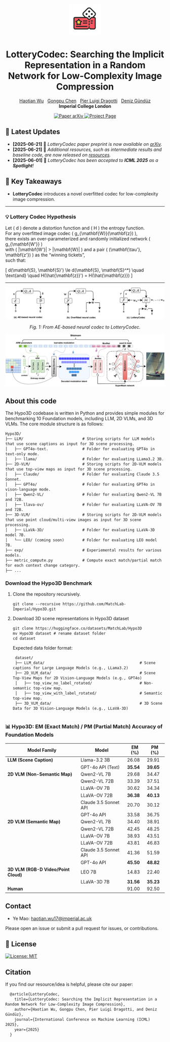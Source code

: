 <p align="center">
  <img src="docs/icon_dice.png" alt="LotteryCodec Icon" width="100"/>
</p>

<h1 align="center">
  LotteryCodec: Searching the Implicit Representation in a Random Network for Low-Complexity Image Compression
</h1>

<p align="center">
  <a href="https://eedavidwu.github.io/">Haotian Wu</a>&nbsp;&nbsp;
  <a href="https://gp-chen.github.io/">Gongpu Chen</a>&nbsp;&nbsp;
  <a href="https://www.commsp.ee.ic.ac.uk/~pld/">Pier Luigi Dragotti</a>&nbsp;&nbsp;
  <a href="https://www.imperial.ac.uk/information-processing-and-communications-lab/people/deniz/">Deniz Gündüz</a>  
  <br/>
  <strong>Imperial College London</strong>
</p>

<p align="center">
  <a href="https://arxiv.org/abs/xxxx.xxxxx" target="_blank">
    <img src="https://img.shields.io/badge/Paper-arXiv-deepgreen" alt="Paper arXiv">
  </a>
  <a href="https://eedavidwu.github.io/LotteryCodec/" target="_blank">
    <img src="https://img.shields.io/badge/Project-Page-blue" alt="Project Page">
  </a>
</p>

## 📣 Latest Updates
- **[2025-06-21]** 📝 *LotteryCodec paper preprint is now available on [arXiv](https://arxiv.org/abs/your-link).*
- **[2025-06-21]** 📝 *Additional resources, such as intermediate results and baseline code, are now released on [resources](https://github.com/eedavidwu/LotteryCodec/blob/master/resource/README.md).*
- **[2025-06-01]** 🎉 *LotteryCodec has been accepted to **ICML 2025** as a **Spotlight**!*

## 🔑 Key Takeaways

- **LotteryCodec** introduces a novel overfitted codec for low-complexity image compression.

---

### 💡 Lottery Codec Hypothesis

Let \( d \) denote a distortion function and \( H \) the entropy function.  
For any overfitted image codec \( g_{\mathbf{W}}(\mathbf{z}) \),  
there exists an over-parameterized and randomly initialized network \( g_{\mathbf{W'}} \)  
with \( |\mathbf{W'}| > |\mathbf{W}| \) and a pair \( (\mathbf{\tau'}, \mathbf{z'}) \) as the “winning tickets”,  
such that:

\[
d(\mathbf{S}, \mathbf{S}') \le d(\mathbf{S}, \mathbf{S}^*) \quad \text{and} \quad H(\hat{\mathbf{z}}') = H(\hat{\mathbf{z}})
\]

---

<p align="center">
  <img src="docs/Problem_formulation.png" alt="From AE to LotteryCodec" width="600"/>
</p>

<p align="center"><em>Fig. 1: From AE-based neural codec to LotteryCodec.</em></p>


![sicl](docs/SuperMask_fig_1.png)

## About this code
The Hypo3D codebase is written in Python and provides simple modules for benchmarking 10 Foundation models, including LLM, 2D VLMs, and 3D VLMs. The core module structure is as follows:
```
Hypo3D/
├── LLM/                          # Storing scripts for LLM models that use scene captions as input for 3D scene processing.
│   ├── GPT4o-text.               # Folder for evaluating GPT4o in text-only mode.
│   ├── llama/                    # Folder for evaluating LLama3.2 3B.
├── 2D-VLM/                       # Storing scripts for 2D-VLM models that use top-view maps as input for 3D scene processing.
│   ├── Claude/                   # Folder for evaluating Claude 3.5 Sonnet.
│   ├── GPT4o/                    # Folder for evaluating GPT4o in vison-language mode.
│   ├── Qwen2-VL/                 # Folder for evaluating Qwen2-VL 7B and 72B.
│   ├── llava-ov/                 # Folder for evaluating LLaVA-OV 7B and 72B.
├── 3D-VLM/                       # Storing scripts for 2D-VLM models that use point cloud/multi-view images as input for 3D scene processing.
│   ├── LLaVA-3D/                 # Folder for evaluating LLaVA-3D model 7B.
│   └── LEO/ (coming soon)        # Folder for evaluating LEO model 7B.
├── exp/                          # Experiemental results for various models.
├── metric_compute.py             # Compute exact match/partial match for each context change category.
├── ...

```

### Download the Hypo3D Benchmark
1. Clone the repository recursively.
   ```
   git clone --recursive https://github.com/MatchLab-Imperial/Hypo3D.git
   ```
3. Download 3D scene representations in Hypo3D dataset
   ```
   git clone https://huggingface.co/datasets/MatchLab/Hypo3D
   mv Hypo3D dataset # rename dataset folder
   cd dataset
   ```
   Expected data folder format:
   ```
    dataset/
    ├── LLM_data/                                          # Scene captions for Large Language Models (e.g., LLama3.2)
    ├── 2D_VLM_data/                                       # Scene Top-View Maps for 2D Vision-Language Models (e.g., GPT4o)
    │   ├── top_view_no_label_rotated/                     # Non-semantic top-view map.
    │   ├── top_view_with_label_rotated/                   # Semantic top-view map.
    ├── 3D_VLM_data/                                       # 3D Scene Data for 3D Vision-Language Models (e.g., LLaVA-3D)
  
    ```
### 📊 Hypo3D: EM (Exact Match) / PM (Partial Match) Accuracy of Foundation Models

| Model Family                    | Model                  | EM (%) | PM (%) |
|--------------------------------|------------------------|--------|--------|
| **LLM (Scene Caption)**        | Llama-3.2 3B           | 26.08  | 29.91  |
|                                | GPT-4o API (Text)      | **35.54**  | **39.65**  |
| **2D VLM (Non-Semantic Map)**  | Qwen2-VL 7B            | 29.68  | 34.47  |
|                                | Qwen2-VL 72B           | 33.39  | 37.51  |
|                                | LLaVA-OV 7B            | 30.62  | 34.34  |
|                                | LLaVA-OV 72B           | **36.38**  | **40.13**  |
|                                | Claude 3.5 Sonnet API  | 20.70  | 30.12  |
|                                | GPT-4o API             | 33.58  | 36.75  |
| **2D VLM (Semantic Map)**      | Qwen2-VL 7B            | 34.40  | 38.91  |
|                                | Qwen2-VL 72B           | 42.45  | 48.25  |
|                                | LLaVA-OV 7B            | 38.93  | 43.51  |
|                                | LLaVA-OV 72B           | 43.81  | 46.83  |
|                                | Claude 3.5 Sonnet API  | 41.36  | 51.59  |
|                                | GPT-4o API             | **45.50**  | **48.82**  |
| **3D VLM (RGB-D Video/Point Cloud)**       | LEO 7B                 | 14.83  | 22.40  |
|                                | LLaVA-3D 7B            | **31.56**  | **35.23**  |
| **Human**                      |                        | 91.00  | 92.50  |


## Contact
- Ye Mao: haotian.wu17@imperial.ac.uk

Please open an issue or submit a pull request for issues, or contributions.

## 💼 License

<a href="https://opensource.org/licenses/MIT" target="_blank" rel="noopener noreferrer">
  <img src="https://img.shields.io/badge/License-MIT-yellow.svg" alt="License: MIT" />
</a>

## Citation

If you find our resource/idea is helpful, please cite our paper:

```
  @article{LotteryCodec,
    title={LotteryCodec: Searching the Implicit Representation in a Random Network for Low-Complexity Image Compression},
    author={Haotian Wu, Gongpu Chen, Pier Luigi Dragotti, and Deniz Gündüz},
    journal={International Conference on Machine Learning (ICML) 2025},
    year={2025}
  }

```

